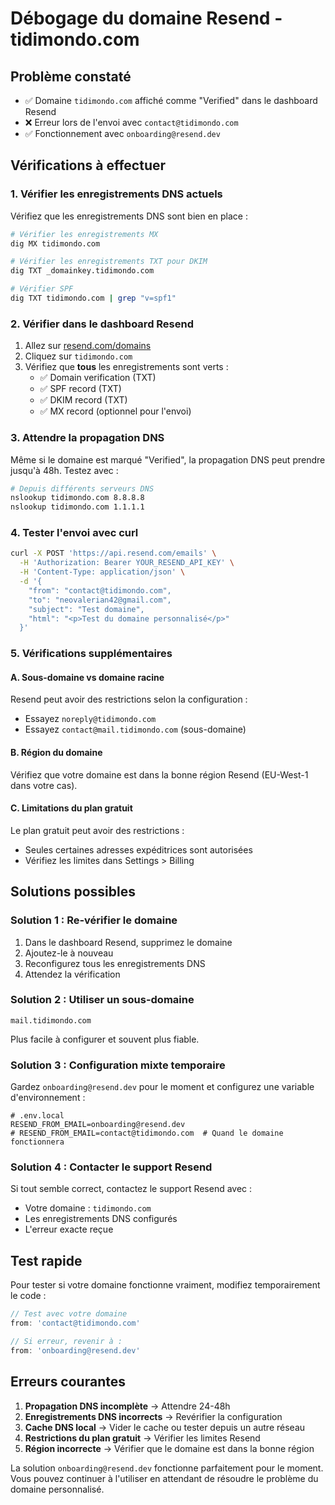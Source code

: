 # Débogage du domaine Resend - tidimondo.com

## Problème constaté

- ✅ Domaine `tidimondo.com` affiché comme "Verified" dans le dashboard Resend
- ❌ Erreur lors de l'envoi avec `contact@tidimondo.com` 
- ✅ Fonctionnement avec `onboarding@resend.dev`

## Vérifications à effectuer

### 1. Vérifier les enregistrements DNS actuels

Vérifiez que les enregistrements DNS sont bien en place :

```bash
# Vérifier les enregistrements MX
dig MX tidimondo.com

# Vérifier les enregistrements TXT pour DKIM
dig TXT _domainkey.tidimondo.com

# Vérifier SPF
dig TXT tidimondo.com | grep "v=spf1"
```

### 2. Vérifier dans le dashboard Resend

1. Allez sur [resend.com/domains](https://resend.com/domains)
2. Cliquez sur `tidimondo.com`
3. Vérifiez que **tous** les enregistrements sont verts :
   - ✅ Domain verification (TXT)
   - ✅ SPF record (TXT)  
   - ✅ DKIM record (TXT)
   - ✅ MX record (optionnel pour l'envoi)

### 3. Attendre la propagation DNS

Même si le domaine est marqué "Verified", la propagation DNS peut prendre jusqu'à 48h. Testez avec :

```bash
# Depuis différents serveurs DNS
nslookup tidimondo.com 8.8.8.8
nslookup tidimondo.com 1.1.1.1
```

### 4. Tester l'envoi avec curl

```bash
curl -X POST 'https://api.resend.com/emails' \
  -H 'Authorization: Bearer YOUR_RESEND_API_KEY' \
  -H 'Content-Type: application/json' \
  -d '{
    "from": "contact@tidimondo.com",
    "to": "neovalerian42@gmail.com",
    "subject": "Test domaine",
    "html": "<p>Test du domaine personnalisé</p>"
  }'
```

### 5. Vérifications supplémentaires

#### A. Sous-domaine vs domaine racine
Resend peut avoir des restrictions selon la configuration :
- Essayez `noreply@tidimondo.com`
- Essayez `contact@mail.tidimondo.com` (sous-domaine)

#### B. Région du domaine
Vérifiez que votre domaine est dans la bonne région Resend (EU-West-1 dans votre cas).

#### C. Limitations du plan gratuit
Le plan gratuit peut avoir des restrictions :
- Seules certaines adresses expéditrices sont autorisées
- Vérifiez les limites dans Settings > Billing

## Solutions possibles

### Solution 1 : Re-vérifier le domaine
1. Dans le dashboard Resend, supprimez le domaine
2. Ajoutez-le à nouveau  
3. Reconfigurez tous les enregistrements DNS
4. Attendez la vérification

### Solution 2 : Utiliser un sous-domaine
```
mail.tidimondo.com
```
Plus facile à configurer et souvent plus fiable.

### Solution 3 : Configuration mixte temporaire
Gardez `onboarding@resend.dev` pour le moment et configurez une variable d'environnement :

```env
# .env.local
RESEND_FROM_EMAIL=onboarding@resend.dev
# RESEND_FROM_EMAIL=contact@tidimondo.com  # Quand le domaine fonctionnera
```

### Solution 4 : Contacter le support Resend
Si tout semble correct, contactez le support Resend avec :
- Votre domaine : `tidimondo.com`
- Les enregistrements DNS configurés
- L'erreur exacte reçue

## Test rapide

Pour tester si votre domaine fonctionne vraiment, modifiez temporairement le code :

```typescript
// Test avec votre domaine
from: 'contact@tidimondo.com'

// Si erreur, revenir à :
from: 'onboarding@resend.dev'
```

## Erreurs courantes

1. **Propagation DNS incomplète** → Attendre 24-48h
2. **Enregistrements DNS incorrects** → Revérifier la configuration
3. **Cache DNS local** → Vider le cache ou tester depuis un autre réseau
4. **Restrictions du plan gratuit** → Vérifier les limites Resend
5. **Région incorrecte** → Vérifier que le domaine est dans la bonne région

La solution `onboarding@resend.dev` fonctionne parfaitement pour le moment. Vous pouvez continuer à l'utiliser en attendant de résoudre le problème du domaine personnalisé.